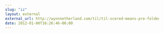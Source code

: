 ```yaml
---
slug: "iz"
layout: external
external_url: http://wynnnetherland.com/til/til-scored-means-pre-folded
date: 2012-01-06T16:26:46-06:00
---
```

